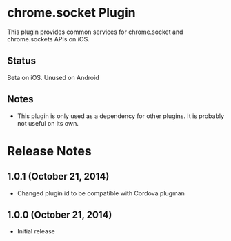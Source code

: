 # chrome.socket Plugin

This plugin provides common services for chrome.socket and chrome.sockets APIs on iOS.

## Status

Beta on iOS. Unused on Android

## Notes

* This plugin is only used as a dependency for other plugins. It is probably not useful on its own.

# Release Notes
## 1.0.1 (October 21, 2014)
- Changed plugin id to be compatible with Cordova plugman

## 1.0.0 (October 21, 2014)
- Initial release
